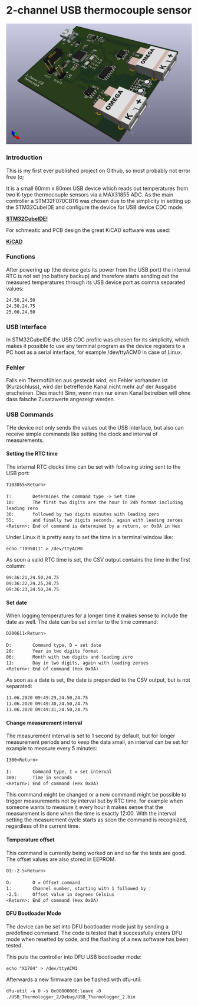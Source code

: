 # 2-channel USB thermocouple sensor

![USB Thermocouple Sensor](kicad/usb_thermo_logger/3d_preview.jpg)

### Introduction

This is my first ever published project on Github, so most probably not error free (o;

It is a small 60mm x 80mm USB device which reads out temperatures from two K-type thermocouple sensors via a MAX31855 ADC.
As the main controller a STM32F070CBT6 was chosen due to the simplicity in setting up the STM32CubeIDE and configure the device for USB device CDC mode.

[**STM32CubeIDE!**](https://www.st.com/en/development-tools/stm32cubeide.html)

For schmeatic and PCB design the great KiCAD software was used:

[**KiCAD**](https://kicad-pcb.org/)

### Functions

After powering up (the device gets its power from the USB port) the internal RTC is not set (no battery backup)
and therefore starts sending out the measured temperatures through its USB device port as comma separated values:

    24.50,24.50
    24.50,24.75
    25.00,24.50

### USB Interface

In STM32CubeIDE the USB CDC profile was chosen for its simplicity, which makes it possible to use any terminal program as the device registers to a PC host as a serial interface, for example /dev/ttyACM0 in case of Linux.

### Fehler

Falls ein Thermofühlen aus gesteckt wird, ein Fehler vorhanden ist (Kurzschluss), wird
der betreffende Kanal nicht mehr auf der Ausgabe erscheinen. Dies macht Sinn, wenn
man nur einen Kanal betreiben will ohne dass falsche Zusatzwerte angezeigt werden.

### USB Commands

THe device not only sends the values out the USB interface, but also can receive simple commands like setting the clock and interval of measurements.

#### Setting the RTC time

The internal RTC clocks time can be set with following string sent to the USB port:

    T103055<Return>
    
    T:        Determines the command type -> Set time
    10:       The first two digits are the hour in 24h format including leading zero
    30:       followed by two digits minutes with leading zero
    55:       and finally two digits seconds, again with leading zeroes
    <Return>: End of command is determined by a return, or 0x0A in Hex

Under Linux it is pretty easy to set the time in a terminal window like:

    echo "T095011" > /dev/ttyACM0

As soon a valid RTC time is set, the CSV output contains the time in the first column:

    09:36:21,24.50,24.75
    09:36:22,24.25,24.75
    09:36:23,24.50,24.75

#### Set date

When logging temperatures for a longer time it makes sense to include the date as well. The date can be set similar to the time command:

    D200611<Return>

    D:        Command type, D = set date
    20:       Year in two digits format
    06:       Month with two digits and leading zero
    11:       Day in two digits, again with leading zeroes
    <Return>: End of command (Hex 0x0A)

As soon as a date is set, the date is prepended to the CSV output, but is not separated:

    11.06.2020 09:49:29,24.50,24.75
    11.06.2020 09:49:30,24.50,24.75
    11.06.2020 09:49:31,24.50,24.75

#### Change measurement interval

The measurement interval is set to 1 second by default, but for longer measurement periods and to keep the data small, an interval can be set for example to measure every 5 minutes:

    I300<Return>

    I:        Command type, I = set interval
    300:      Time in seconds
    <Return>: End of command (Hex 0x0A)

This command might be changed or a new command might be possible to trigger measurements not by interval but by RTC time, for example when someone wants to measure it every hour it makes sense that the measurement is done when the time is exactly 12:00. With the interval setting the measurement cycle starts as soon the command is recognized, regardless of the current time.

#### Temperature offset

This command is currently being worked on and so far the tests are good.
The offset values are also stored in EEPROM.

    O1:-2.5<Return>

    O:        O = Offset command
    1:        Channel number, starting with 1 followed by :
    -2.5:     Offset value in degrees Celsius
    <Return>: End of command (Hex 0x0A)

#### DFU Bootloader Mode

The device can be set into DFU bootloader mode just by sending a predefined command. The code is tested that it successfully enters DFU mode when resetted by code, and the flashing of a new software has been tested.

This puts the controller into DFU USB bootloader mode:

    echo "X1704" > /dev/ttyACM1

Afterwards a new firmware can be flashed with dfu-util:

    dfu-util -a 0 -s 0x08000000:leave -D ./USB_Thermologger_2/Debug/USB_Thermologger_2.bin

